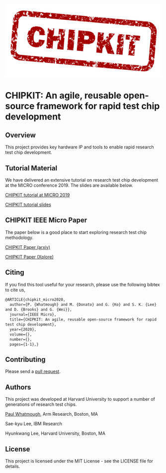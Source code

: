 ![CHIPKIT logo](chipkit_logo.png)

# CHIPKIT: An agile, reusable open-source framework for rapid test chip development

## Overview

This project provides key hardware IP and tools to enable rapid research test chip development.

## Tutorial Material

We have delivered an extensive tutorial on research test chip development at the MICRO conference 2019.  The slides are available below.

[CHIPKIT tutorial at MICRO 2019](https://www.microarch.org/micro52/program/workshops.html#chipkit)

[CHIPKIT tutorial slides](https://mrc-donato.github.io/CHIPKIT-Tutorial/)

## CHIPKIT IEEE Micro Paper

The paper below is a good place to start exploring research test chip methodology.

[CHIPKIT Paper (arxiv)](https://arxiv.org/abs/2001.04504)

[CHIPKIT Paper (Xplore)](https://ieeexplore.ieee.org/document/9096507)

## Citing

If you find this tool useful for your research, please use the following bibtex to cite us,

```
@ARTICLE{chipkit_micro2020,
  author={P. {Whatmough} and M. {Donato} and G. {Ko} and S. K. {Lee} and D. {Brooks} and G. {Wei}},
  journal={IEEE Micro}, 
  title={CHIPKIT: An agile, reusable open-source framework for rapid test chip development}, 
  year={2020},
  volume={},
  number={},
  pages={1-1},}
```


## Contributing

Please send a [pull request](https://help.github.com/articles/creating-a-pull-request/).

## Authors

This project was developed at Harvard University to support a number of generations of research test chips.

[Paul Whatmough](https://www.linkedin.com/in/paul-whatmough-2062729/), Arm Research, Boston, MA

Sae-kyu Lee, IBM Research

Hyunkwang Lee, Harvard University, Boston, MA

## License

This project is licensed under the MIT License - see the LICENSE file for details.
